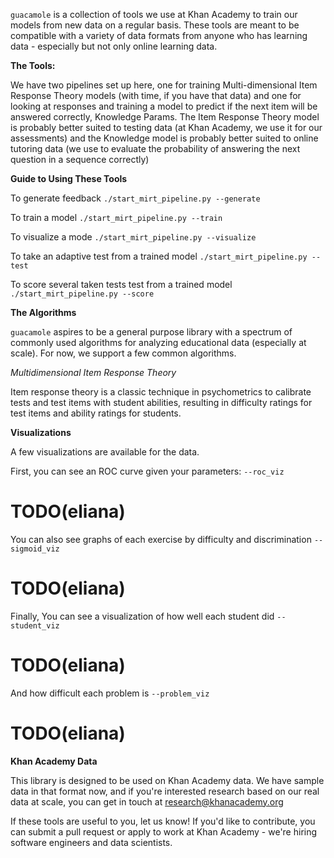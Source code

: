 `guacamole` is a collection of tools we use at Khan Academy to train our models
from new data on a regular basis. These tools are meant to be compatible
with a variety of data formats from anyone who has learning data - especially
but not only online learning data.

**The Tools:**

We have two pipelines set up here, one for training Multi-dimensional Item Response
Theory models (with time, if you have that data) and one for looking at responses
and training a model to predict if the next item will be answered correctly, Knowledge Params.
The Item Response Theory model is probably better suited to testing data (at Khan Academy,
we use it for our assessments) and the Knowledge model is probably better suited to
online tutoring data (we use to evaluate the probability of answering the next question
in a sequence correctly)

**Guide to Using These Tools**

To generate feedback
`./start_mirt_pipeline.py --generate`

To train a model
`./start_mirt_pipeline.py --train`

To visualize a mode
`./start_mirt_pipeline.py --visualize`

To take an adaptive test from a trained model
`./start_mirt_pipeline.py --test`

To score several taken tests test from a trained model
`./start_mirt_pipeline.py --score`


**The Algorithms**

`guacamole` aspires to be a general purpose library with a spectrum of commonly used algorithms for analyzing educational data (especially at scale). For now, we support a few common algorithms.

*Multidimensional Item Response Theory*

Item response theory is a classic technique in psychometrics to calibrate tests and test items with student abilities, resulting in difficulty ratings for test items and ability ratings for students.

**Visualizations**

A few visualizations are available for the data.

First, you can see an ROC curve given your parameters:
`--roc_viz`

# TODO(eliana)

You can also see graphs of each exercise by difficulty and discrimination
`--sigmoid_viz`

# TODO(eliana)

Finally, You can see a visualization of how well each student did
`--student_viz`

# TODO(eliana)

And how difficult each problem is
`--problem_viz`

# TODO(eliana)

**Khan Academy Data**

This library is designed to be used on Khan Academy data. We have sample data in that format now, and if you're interested research based on our real data at scale, you can get in touch at research@khanacademy.org


If these tools are useful to you, let us know! If you'd like to contribute,
you can submit a pull request or apply to work at Khan Academy - we're hiring
software engineers and data scientists.
